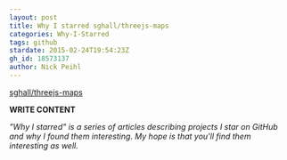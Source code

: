 ```yaml
---
layout: post
title: Why I starred sghall/threejs-maps
categories: Why-I-Starred
tags: github
stardate: 2015-02-24T19:54:23Z
gh_id: 18573137
author: Nick Peihl
---
```


[sghall/threejs-maps](star.repo.html_url)

**WRITE CONTENT**

*"Why I starred" is a series of articles describing projects I star on GitHub and why I found them interesting. My hope is that you'll find them interesting as well.*

